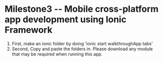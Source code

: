 # Milestone3 -- Mobile cross-platform app development using Ionic Framework

1. First, make an ionic folder by doing 'ionic start walkthroughApp tabs'
2. Second, Copy and paste the folders in. Please download any module that may be required when running this app. 
